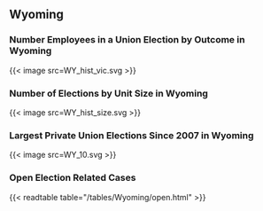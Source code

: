 ##  Wyoming

### Number Employees in a Union Election by Outcome in Wyoming
{{< image src=WY_hist_vic.svg >}}

### Number of Elections by Unit Size in Wyoming
{{< image src=WY_hist_size.svg >}}

### Largest Private Union Elections Since 2007 in Wyoming
{{< image src=WY_10.svg >}}

### Open Election Related Cases
{{< readtable table="/tables/Wyoming/open.html" >}}

